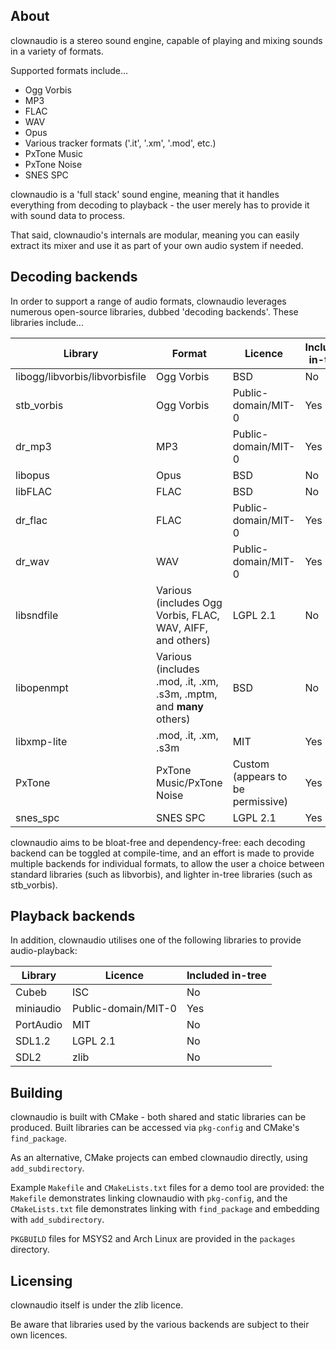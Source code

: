 ## About

clownaudio is a stereo sound engine, capable of playing and mixing sounds in a
variety of formats.

Supported formats include...
* Ogg Vorbis
* MP3
* FLAC
* WAV
* Opus
* Various tracker formats ('.it', '.xm', '.mod', etc.)
* PxTone Music
* PxTone Noise
* SNES SPC

clownaudio is a 'full stack' sound engine, meaning that it handles everything
from decoding to playback - the user merely has to provide it with sound data to
process.

That said, clownaudio's internals are modular, meaning you can easily extract
its mixer and use it as part of your own audio system if needed.


## Decoding backends

In order to support a range of audio formats, clownaudio leverages numerous
open-source libraries, dubbed 'decoding backends'. These libraries include...

Library | Format | Licence | Included in-tree
--------|--------|---------|-----------------
libogg/libvorbis/libvorbisfile | Ogg Vorbis | BSD | No
stb_vorbis | Ogg Vorbis | Public-domain/MIT-0 | Yes
dr_mp3 | MP3 | Public-domain/MIT-0 | Yes
libopus | Opus | BSD | No
libFLAC | FLAC | BSD | No
dr_flac | FLAC | Public-domain/MIT-0 | Yes
dr_wav | WAV | Public-domain/MIT-0 | Yes
libsndfile | Various (includes Ogg Vorbis, FLAC, WAV, AIFF, and others) | LGPL 2.1 | No
libopenmpt | Various (includes .mod, .it, .xm, .s3m, .mptm, and **many** others) | BSD | No
libxmp-lite | .mod, .it, .xm, .s3m | MIT | Yes
PxTone | PxTone Music/PxTone Noise | Custom (appears to be permissive) | Yes
snes_spc | SNES SPC | LGPL 2.1 | Yes

clownaudio aims to be bloat-free and dependency-free: each decoding backend can
be toggled at compile-time, and an effort is made to provide multiple backends
for individual formats, to allow the user a choice between standard libraries
(such as libvorbis), and lighter in-tree libraries (such as stb_vorbis).


## Playback backends

In addition, clownaudio utilises one of the following libraries to provide
audio-playback:

Library   | Licence  | Included in-tree
----------|----------|-----------------
Cubeb     | ISC      | No
miniaudio | Public-domain/MIT-0 | Yes
PortAudio | MIT      | No
SDL1.2    | LGPL 2.1 | No
SDL2      | zlib     | No


## Building

clownaudio is built with CMake - both shared and static libraries can be
produced. Built libraries can be accessed via `pkg-config` and CMake's
`find_package`.

As an alternative, CMake projects can embed clownaudio directly, using
`add_subdirectory`.

Example `Makefile` and `CMakeLists.txt` files for a demo tool are provided: the
`Makefile` demonstrates linking clownaudio with `pkg-config`, and the
`CMakeLists.txt` file demonstrates linking with `find_package` and embedding
with `add_subdirectory`.

`PKGBUILD` files for MSYS2 and Arch Linux are provided in the `packages`
directory.


## Licensing

clownaudio itself is under the zlib licence.

Be aware that libraries used by the various backends are subject to
their own licences.
